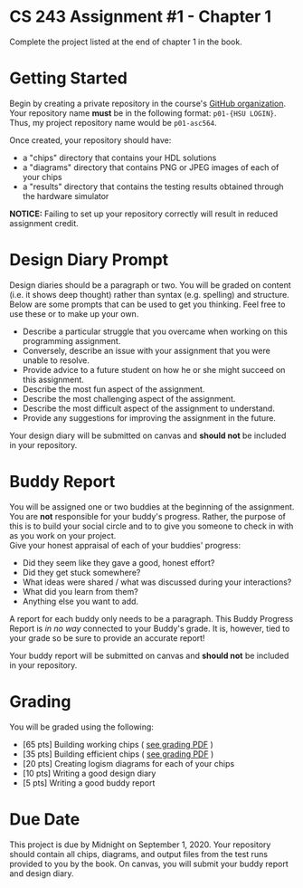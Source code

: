 # CS 243 Assignment #1 - Chapter 1
Complete the project listed at the end of chapter 1 in the book.    

# Getting Started
Begin by creating a private repository in the course's [GitHub organization](https://github.com/HSU-F20-CS243).
Your repository name **__must__** be in the following format: ```p01-{HSU LOGIN}```.  Thus, my project repository
name would be ```p01-asc564```.  

Once created, your repository should have:
* a "chips" directory that contains your HDL solutions
* a "diagrams" directory that contains PNG or JPEG images of each of your chips
* a "results" directory that contains the testing results obtained through the hardware simulator

**__NOTICE:__** Failing to set up your repository correctly will result in reduced assignment credit.  

# Design Diary Prompt
Design diaries should be a paragraph or two.  You will be graded on content (i.e. it shows 
deep thought) rather than syntax (e.g. spelling) and structure.  Below are some prompts that can be used to get 
you thinking.  Feel free to use these or to make up your own.
* Describe a particular struggle that you overcame when working on this programming assignment.
* Conversely, describe an issue with your assignment that you were unable to resolve.
* Provide advice to a future student on how he or she might succeed on this assignment.
* Describe the most fun aspect of the assignment.
* Describe the most challenging aspect of the assignment.
* Describe the most difficult aspect of the assignment to understand.
* Provide any suggestions for improving the assignment in the future.

Your design diary will be submitted on canvas and **__should not__** be included in your repository.

# Buddy Report
You will be assigned one or two buddies at the beginning of the assignment.  You are **__not__**
responsible for your buddy's progress.  Rather, the purpose of this is to build your social 
circle and to to give you someone to check in with as you work on your project.  
Give your honest appraisal of each of your buddies' progress:

* Did they seem like they gave a good, honest effort?  
* Did they get stuck somewhere?
* What ideas were shared / what was discussed during your interactions?
* What did you learn from them?
* Anything else you want to add.

A report for each buddy only needs to be a paragraph.  This Buddy Progress Report is _*in no way*_ 
connected to your Buddy's grade.  It is, however, tied to your grade so be sure to provide an accurate report!

Your buddy report will be submitted on canvas and **__should not__** be included in your repository.

# Grading
You will be graded using the following:
* [65 pts] Building working chips ( [see grading PDF](https://github.com/HSU-F20-CS243/F20-243-course-materials/blob/master/Projects/Project%2001/project%2001%20gates%20grade%20sheet.pdf) )
* [35 pts] Building efficient chips ( [see grading PDF](https://github.com/HSU-F20-CS243/F20-243-course-materials/blob/master/Projects/Project%2001/project%2001%20gates%20grade%20sheet.pdf) )
* [20 pts] Creating logism diagrams for each of your chips
* [10 pts] Writing a good design diary
* [5 pts] Writing a good buddy report

# Due Date
This project is due by Midnight on September 1, 2020.  Your repository should contain all chips, diagrams, and output files from the test runs provided to you by the book.  On canvas, you will submit your buddy report and design diary.